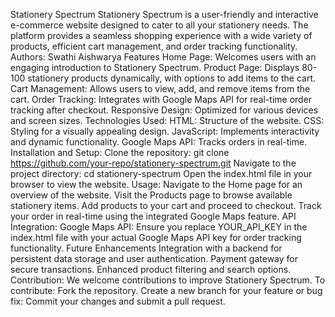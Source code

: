 Stationery Spectrum
Stationery Spectrum is a user-friendly and interactive e-commerce website designed to cater to all your stationery needs. The platform provides a seamless shopping experience with a wide variety of products, efficient cart management, and order tracking functionality.
Authors:
Swathi
Aishwarya
Features
Home Page: Welcomes users with an engaging introduction to Stationery Spectrum.
Product Page: Displays 80-100 stationery products dynamically, with options to add items to the cart.
Cart Management: Allows users to view, add, and remove items from the cart.
Order Tracking: Integrates with Google Maps API for real-time order tracking after checkout.
Responsive Design: Optimized for various devices and screen sizes.
Technologies Used:
HTML: Structure of the website.
CSS: Styling for a visually appealing design.
JavaScript: Implements interactivity and dynamic functionality.
Google Maps API: Tracks orders in real-time.
Installation and Setup:
Clone the repository:
git clone https://github.com/your-repo/stationery-spectrum.git
Navigate to the project directory:
cd stationery-spectrum
Open the index.html file in your browser to view the website.
Usage:
Navigate to the Home page for an overview of the website.
Visit the Products page to browse available stationery items.
Add products to your cart and proceed to checkout.
Track your order in real-time using the integrated Google Maps feature.
API Integration:
Google Maps API: Ensure you replace YOUR_API_KEY in the index.html file with your actual Google Maps API key for order tracking functionality.
Future Enhancements
Integration with a backend for persistent data storage and user authentication.
Payment gateway for secure transactions.
Enhanced product filtering and search options.
Contribution:
We welcome contributions to improve Stationery Spectrum. To contribute:
Fork the repository.
Create a new branch for your feature or bug fix:
Commit your changes and submit a pull request.
